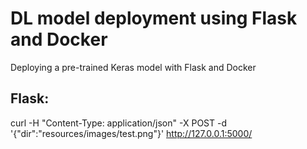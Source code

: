 # DL model deployment using Flask and Docker
Deploying a pre-trained Keras model with Flask and Docker
## Flask:
curl -H "Content-Type: application/json" -X POST -d '{"dir":"resources/images/test.png"}' http://127.0.0.1:5000/
